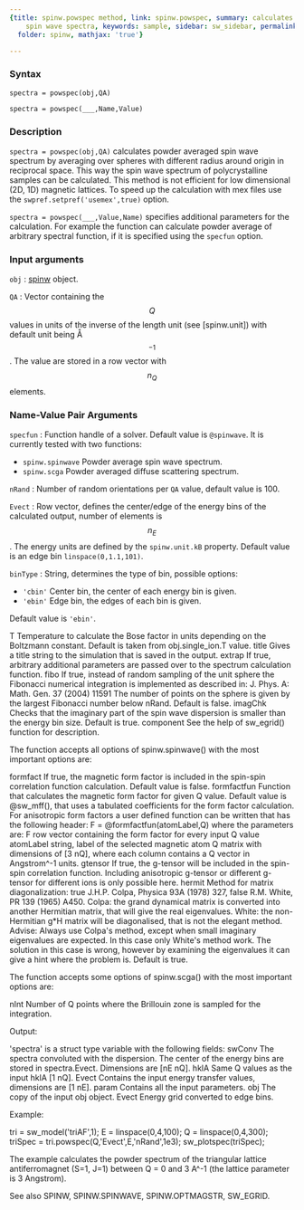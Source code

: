 ```yaml
---
{title: spinw.powspec method, link: spinw.powspec, summary: calculates powder averaged
    spin wave spectra, keywords: sample, sidebar: sw_sidebar, permalink: spinw_powspec.html,
  folder: spinw, mathjax: 'true'}

---
```

 
### Syntax
 
`spectra = powspec(obj,QA)`
 
`spectra = powspec(___,Name,Value)`
 
### Description
 
`spectra = powspec(obj,QA)` calculates powder averaged spin wave spectrum
by averaging over spheres with different radius around origin in
reciprocal space. This way the spin wave spectrum of polycrystalline
samples can be calculated. This method is not efficient for low
dimensional (2D, 1D) magnetic lattices. To speed up the calculation with
mex files use the `swpref.setpref('usemex',true)` option. 
 
`spectra = powspec(___,Value,Name)` specifies additional parameters for
the calculation. For example the function can calculate powder average of
arbitrary spectral function, if it is specified using the `specfun`
option. 
 
### Input arguments
 
`obj`
: [spinw](spinw.html) object.
 
`QA`
: Vector containing the $$Q$$ values in units of the inverse of the length
unit (see [spinw.unit]) with default unit being Å$$^{-1}$$. The
value are stored in a row vector with $$n_Q$$ elements.
 
### Name-Value Pair Arguments
 
`specfun`
: Function handle of a solver. Default value is `@spinwave`. It is
  currently tested with two functions:
 
  * `spinw.spinwave` 	Powder average spin wave spectrum.
  * `spinw.scga`      Powder averaged diffuse scattering spectrum.
 
`nRand`
: Number of random orientations per `QA` value, default value is 100.
 
`Evect`
: Row vector, defines the center/edge of the energy bins of the
  calculated output, number of elements is $$n_E$$. The energy units are
  defined by the `spinw.unit.kB` property. Default value is an edge bin
  `linspace(0,1.1,101)`.
 
`binType`
: String, determines the type of bin, possible options:
  * `'cbin'`    Center bin, the center of each energy bin is given.
  * `'ebin'`    Edge bin, the edges of each bin is given.
 
  Default value is `'ebin'`.
 
T         Temperature to calculate the Bose factor in units
          depending on the Boltzmann constant. Default is taken from
          obj.single_ion.T value.
title     Gives a title string to the simulation that is saved in the
          output.
extrap    If true, arbitrary additional parameters are passed over to
          the spectrum calculation function.
fibo      If true, instead of random sampling of the unit sphere the
          Fibonacci numerical integration is implemented as described in:
          J. Phys. A: Math. Gen. 37 (2004) 11591
          The number of points on the sphere is given by the largest
          Fibonacci number below nRand. Default is false.
imagChk   Checks that the imaginary part of the spin wave dispersion is
          smaller than the energy bin size. Default is true.
component See the help of sw_egrid() function for description.
 
The function accepts all options of spinw.spinwave() with the most
important options are:
 
formfact      If true, the magnetic form factor is included in the
              spin-spin correlation function calculation. Default value
              is false.
formfactfun   Function that calculates the magnetic form factor for given
              Q value. Default value is @sw_mff(), that uses a tabulated
              coefficients for the form factor calculation. For
              anisotropic form factors a user defined function can be
              written that has the following header:
                  F = @formfactfun(atomLabel,Q)
              where the parameters are:
                  F   row vector containing the form factor for every
                      input Q value
                  atomLabel string, label of the selected magnetic atom
                  Q   matrix with dimensions of [3 nQ], where each column
                      contains a Q vector in Angstrom^-1 units.
gtensor       If true, the g-tensor will be included in the spin-spin
              correlation function. Including anisotropic g-tensor or
              different g-tensor for different ions is only possible
              here.
hermit        Method for matrix diagonalization:
                  true      J.H.P. Colpa, Physica 93A (1978) 327,
                  false     R.M. White, PR 139 (1965) A450.
              Colpa: the grand dynamical matrix is converted into another
                     Hermitian matrix, that will give the real
                     eigenvalues.
              White: the non-Hermitian g*H matrix will be diagonalised,
                     that is not the elegant method.
              Advise:
              Always use Colpa's method, except when small imaginary
              eigenvalues are expected. In this case only White's method
              work. The solution in this case is wrong, however by
              examining the eigenvalues it can give a hint where the
              problem is.
              Default is true.
 
The function accepts some options of spinw.scga() with the most important
options are:
 
nInt      Number of Q points where the Brillouin zone is sampled for the
          integration.
 
Output:
 
'spectra' is a struct type variable with the following fields:
swConv    The spectra convoluted with the dispersion. The center
          of the energy bins are stored in spectra.Evect. Dimensions are
          [nE nQ].
hklA      Same Q values as the input hklA [1 nQ]. Evect
          Contains the input energy transfer values, dimensions are
          [1 nE].
param     Contains all the input parameters.
obj       The copy of the input obj object.
Evect     Energy grid converted to edge bins.
 
Example:
 
tri = sw_model('triAF',1);
E = linspace(0,4,100);
Q = linspace(0,4,300);
triSpec = tri.powspec(Q,'Evect',E,'nRand',1e3);
sw_plotspec(triSpec);
 
The example calculates the powder spectrum of the triangular lattice
antiferromagnet (S=1, J=1) between Q = 0 and 3 A^-1 (the lattice
parameter is 3 Angstrom).
 
See also SPINW, SPINW.SPINWAVE, SPINW.OPTMAGSTR, SW_EGRID.
 

